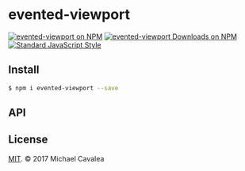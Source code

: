 # evented-viewport

[![evented-viewport on NPM](https://img.shields.io/npm/v/evented-viewport.svg?style=flat-square)](https://www.npmjs.com/package/evented-viewport) [![evented-viewport Downloads on NPM](https://img.shields.io/npm/dm/evented-viewport.svg?style=flat-square)](https://www.npmjs.com/package/evented-viewport) [![Standard JavaScript Style](https://img.shields.io/badge/code_style-standard-brightgreen.svg?style=flat-square)](http://standardjs.com/)

## Install

```sh
$ npm i evented-viewport --save
```

## API

## License

[MIT](https://opensource.org/licenses/MIT). © 2017 Michael Cavalea
